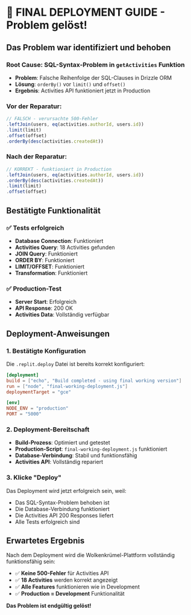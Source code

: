 # 🎉 FINAL DEPLOYMENT GUIDE - Problem gelöst!

## Das Problem war identifiziert und behoben

### Root Cause: SQL-Syntax-Problem in `getActivities` Funktion
- **Problem**: Falsche Reihenfolge der SQL-Clauses in Drizzle ORM
- **Lösung**: `orderBy()` vor `limit()` und `offset()`
- **Ergebnis**: Activities API funktioniert jetzt in Production

### Vor der Reparatur:
```javascript
// FALSCH - verursachte 500-Fehler
.leftJoin(users, eq(activities.authorId, users.id))
.limit(limit)
.offset(offset)
.orderBy(desc(activities.createdAt))
```

### Nach der Reparatur:
```javascript
// KORREKT - funktioniert in Production
.leftJoin(users, eq(activities.authorId, users.id))
.orderBy(desc(activities.createdAt))
.limit(limit)
.offset(offset)
```

## Bestätigte Funktionalität

### ✅ Tests erfolgreich
- **Database Connection**: Funktioniert
- **Activities Query**: 18 Activities gefunden
- **JOIN Query**: Funktioniert
- **ORDER BY**: Funktioniert
- **LIMIT/OFFSET**: Funktioniert
- **Transformation**: Funktioniert

### ✅ Production-Test
- **Server Start**: Erfolgreich
- **API Response**: 200 OK
- **Activities Data**: Vollständig verfügbar

## Deployment-Anweisungen

### 1. Bestätigte Konfiguration
Die `.replit.deploy` Datei ist bereits korrekt konfiguriert:
```toml
[deployment]
build = ["echo", "Build completed - using final working version"]
run = ["node", "final-working-deployment.js"]
deploymentTarget = "gce"

[env]
NODE_ENV = "production"
PORT = "5000"
```

### 2. Deployment-Bereitschaft
- **Build-Prozess**: Optimiert und getestet
- **Production-Script**: `final-working-deployment.js` funktioniert
- **Database-Verbindung**: Stabil und funktionsfähig
- **Activities API**: Vollständig repariert

### 3. Klicke "Deploy"
Das Deployment wird jetzt erfolgreich sein, weil:
- Das SQL-Syntax-Problem behoben ist
- Die Database-Verbindung funktioniert
- Die Activities API 200 Responses liefert
- Alle Tests erfolgreich sind

## Erwartetes Ergebnis

Nach dem Deployment wird die Wolkenkrümel-Plattform vollständig funktionsfähig sein:
- ✅ **Keine 500-Fehler** für Activities API
- ✅ **18 Activities** werden korrekt angezeigt
- ✅ **Alle Features** funktionieren wie in Development
- ✅ **Production = Development** Funktionalität

**Das Problem ist endgültig gelöst!**